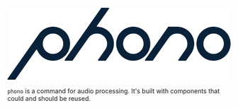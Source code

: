 ![](phono.png)

`phono` is a command for audio processing. It's built with components that could and should be reused. 